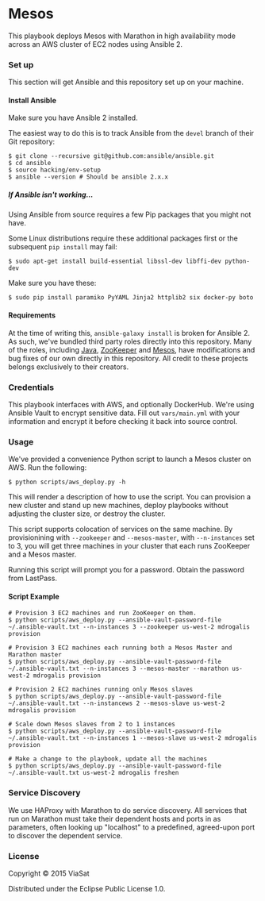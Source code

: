 Mesos
=========

This playbook deploys Mesos with Marathon in high availability mode across an AWS cluster of EC2 nodes using Ansible 2.

### Set up

This section will get Ansible and this repository set up on your machine.

#### Install Ansible

Make sure you have Ansible 2 installed.

The easiest way to do this is to track Ansible from the `devel` branch of their Git repository:

```text
$ git clone --recursive git@github.com:ansible/ansible.git
$ cd ansible
$ source hacking/env-setup
$ ansible --version # Should be ansible 2.x.x
```

##### If Ansible isn't working...

Using Ansible from source requires a few Pip packages that you might not have.

Some Linux distributions require these additional packages first or the
subsequent `pip install` may fail:

```text
$ sudo apt-get install build-essential libssl-dev libffi-dev python-dev
```

Make sure you have these:

```text
$ sudo pip install paramiko PyYAML Jinja2 httplib2 six docker-py boto
```

#### Requirements

At the time of writing this, `ansible-galaxy install` is broken for Ansible 2. As such, we've bundled third party roles directly into this repository. Many of the roles, including [Java](https://github.com/smola/ansible-java-role), [ZooKeeper](https://github.com/MichaelDrogalis/ansible-zookeeper) and [Mesos](https://github.com/AnsibleShipyard/ansible-mesos), have modifications and bug fixes of our own directly in this repository. All credit to these projects belongs exclusively to their creators.

### Credentials

This playbook interfaces with AWS, and optionally DockerHub. We're using Ansible Vault to encrypt sensitive data. Fill out `vars/main.yml` with your information and encrypt it before checking it back into source control.

### Usage

We've provided a convenience Python script to launch a Mesos cluster on AWS. Run the following:

```text
$ python scripts/aws_deploy.py -h
```

This will render a description of how to use the script. You can provision a new cluster and stand up new machines, deploy playbooks without adjusting the cluster size, or destroy the cluster.

This script supports colocation of services on the same machine. By provisionining with `--zookeeper` and `--mesos-master`, with `--n-instances` set to 3, you will get three machines in your cluster that each runs ZooKeeper and a Mesos master.

Running this script will prompt you for a password. Obtain the password from LastPass.

#### Script Example

```text
# Provision 3 EC2 machines and run ZooKeeper on them.
$ python scripts/aws_deploy.py --ansible-vault-password-file ~/.ansible-vault.txt --n-instances 3 --zookeeper us-west-2 mdrogalis provision

# Provision 3 EC2 machines each running both a Mesos Master and Marathon master
$ python scripts/aws_deploy.py --ansible-vault-password-file ~/.ansible-vault.txt --n-instances 3 --mesos-master --marathon us-west-2 mdrogalis provision

# Provision 2 EC2 machines running only Mesos slaves
$ python scripts/aws_deploy.py --ansible-vault-password-file ~/.ansible-vault.txt --n-instancews 2 --mesos-slave us-west-2 mdrogalis provision

# Scale down Mesos slaves from 2 to 1 instances
$ python scripts/aws_deploy.py --ansible-vault-password-file ~/.ansible-vault.txt --n-instances 1 --mesos-slave us-west-2 mdrogalis provision

# Make a change to the playbook, update all the machines
$ python scripts/aws_deploy.py --ansible-vault-password-file ~/.ansible-vault.txt us-west-2 mdrogalis freshen
```

### Service Discovery

We use HAProxy with Marathon to do service discovery. All services that run on Marathon must take their dependent hosts and ports in as parameters, often looking up "localhost" to a predefined, agreed-upon port to discover the dependent service.

### License

Copyright © 2015 ViaSat

Distributed under the Eclipse Public License 1.0.

